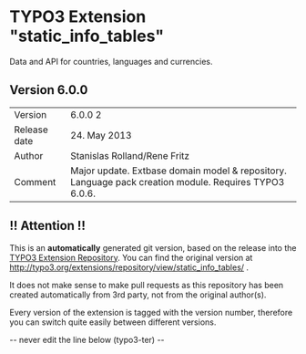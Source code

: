 # TYPO3 Extension "static_info_tables"
Data and API for countries, languages and currencies.

## Version 6.0.0




<table>
	<tr><td>Version</td><td>6.0.0 2</td></tr>
	<tr><td>Release date</td><td>24. May 2013</td></tr>
	<tr><td>Author</td><td>Stanislas Rolland/Rene Fritz</td></tr>
	<tr><td>Comment</td><td>Major update.
Extbase domain model & repository.
Language pack creation module.
Requires TYPO3 6.0.6.</td></tr>
</table>

## !! Attention !!
This is an **automatically** generated git version, based on the release into the [TYPO3 Extension Repository](http://www.typo3.org/extensions/).
You can find the original version at http://typo3.org/extensions/repository/view/static_info_tables/ .

It does not make sense to make pull requests as this repository has been created automatically from 3rd party, not from the original author(s).

Every version of the extension is tagged with the version number, therefore you can switch quite easily between different versions.


-- never edit the line below (typo3-ter) --